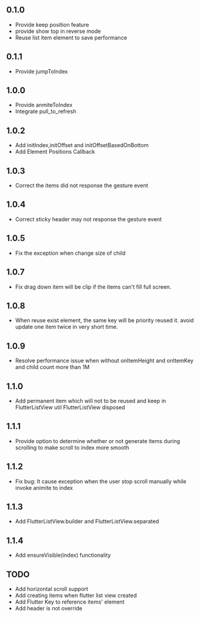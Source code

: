 ## 0.1.0
* Provide keep position feature
* provide show top in reverse mode
* Reuse list item element to save performance
## 0.1.1
* Provide jumpToIndex
## 1.0.0
* Provide anmiteToIndex
* Integrate pull_to_refresh

## 1.0.2
* Add initIndex,initOffset and initOffsetBasedOnBottom
* Add Element Positions Callback

## 1.0.3
* Correct the items did not response the gesture event

## 1.0.4
* Correct sticky header may not response the gesture event

## 1.0.5
* Fix the exception when change size of child

## 1.0.7
* Fix drag down item will be clip if the items can't fill full screen.

## 1.0.8
* When reuse exist element, the same key will be priority reused it. avoid update one item twice in very short time.

## 1.0.9
* Resolve performance issue when without onItemHeight and onItemKey and child count more than 1M

## 1.1.0
* Add permanent item which will not to be reused and keep in FlutterListView util FlutterListView disposed

## 1.1.1
* Provide option to determine whether or not generate items during scrolling to make scroll to index more smooth

## 1.1.2
* Fix bug: It cause exception when the user stop scroll manually while invoke animite to index

## 1.1.3
* Add FlutterListView.builder and FlutterListView.separated

## 1.1.4
* Add ensureVisible(index) functionality

## TODO
* Add horizontal scroll support
* Add creating items when flutter list view created
* Add Flutter Key to reference items' element
* Add header is not override